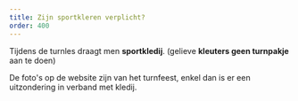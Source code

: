 ```yaml
---
title: Zijn sportkleren verplicht?
order: 400
---
```


Tijdens de turnles draagt men **sportkledij**. (gelieve **kleuters geen turnpakje** aan te doen)

De foto's op de website zijn van het turnfeest, enkel dan is er een uitzondering in
verband met kledij.
